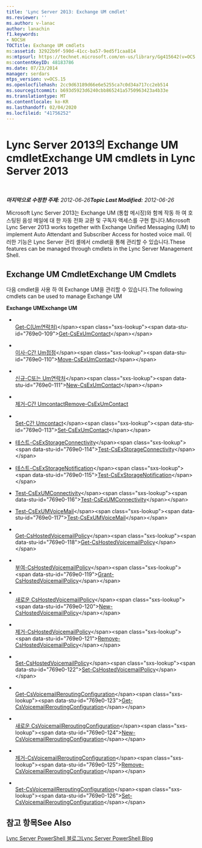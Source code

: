 ```yaml
---
title: 'Lync Server 2013: Exchange UM cmdlet'
ms.reviewer: ''
ms.author: v-lanac
author: lanachin
f1.keywords:
- NOCSH
TOCTitle: Exchange UM cmdlets
ms:assetid: 32922b9f-590d-41cc-ba57-9ed5f1caa814
ms:mtpsurl: https://technet.microsoft.com/en-us/library/Gg415642(v=OCS.15)
ms:contentKeyID: 48183786
ms.date: 07/23/2014
manager: serdars
mtps_version: v=OCS.15
ms.openlocfilehash: 2cc9d63189d66e6e5255ca7c0d34a717cc2eb514
ms.sourcegitcommit: b693d5923d6240cbb865241a5750963423a4b33e
ms.translationtype: MT
ms.contentlocale: ko-KR
ms.lasthandoff: 02/04/2020
ms.locfileid: "41756252"
---
```

<div data-xmlns="http://www.w3.org/1999/xhtml">

<div class="topic" data-xmlns="http://www.w3.org/1999/xhtml" data-msxsl="urn:schemas-microsoft-com:xslt" data-cs="http://msdn.microsoft.com/en-us/">

<div data-asp="http://msdn2.microsoft.com/asp">

# <a name="exchange-um-cmdlets-in-lync-server-2013"></a><span data-ttu-id="769e0-102">Lync Server 2013의 Exchange UM cmdlet</span><span class="sxs-lookup"><span data-stu-id="769e0-102">Exchange UM cmdlets in Lync Server 2013</span></span>

</div>

<div id="mainSection">

<div id="mainBody">

<span> </span>

<span data-ttu-id="769e0-103">_**마지막으로 수정한 주제:** 2012-06-26_</span><span class="sxs-lookup"><span data-stu-id="769e0-103">_**Topic Last Modified:** 2012-06-26_</span></span>

<span data-ttu-id="769e0-104">Microsoft Lync Server 2013는 Exchange UM (통합 메시징)와 함께 작동 하 여 호스팅된 음성 메일에 대 한 자동 전화 교환 및 구독자 액세스를 구현 합니다.</span><span class="sxs-lookup"><span data-stu-id="769e0-104">Microsoft Lync Server 2013 works together with Exchange Unified Messaging (UM) to implement Auto Attendant and Subscriber Access for hosted voice mail.</span></span> <span data-ttu-id="769e0-105">이러한 기능은 Lync Server 관리 셸에서 cmdlet을 통해 관리할 수 있습니다.</span><span class="sxs-lookup"><span data-stu-id="769e0-105">These features can be managed through cmdlets in the Lync Server Management Shell.</span></span>

<div>

## <a name="exchange-um-cmdlets"></a><span data-ttu-id="769e0-106">Exchange UM Cmdlet</span><span class="sxs-lookup"><span data-stu-id="769e0-106">Exchange UM Cmdlets</span></span>

<span data-ttu-id="769e0-107">다음 cmdlet을 사용 하 여 Exchange UM을 관리할 수 있습니다.</span><span class="sxs-lookup"><span data-stu-id="769e0-107">The following cmdlets can be used to manage Exchange UM</span></span>

<span data-ttu-id="769e0-108">**Exchange UM**</span><span class="sxs-lookup"><span data-stu-id="769e0-108">**Exchange UM**</span></span>

  - <span></span>  
    <span data-ttu-id="769e0-109">[Get-C(Um연락처)](https://technet.microsoft.com/en-us/library/Gg412725(v=OCS.15))</span><span class="sxs-lookup"><span data-stu-id="769e0-109">[Get-CsExUmContact](https://technet.microsoft.com/en-us/library/Gg412725(v=OCS.15))</span></span>

  - <span></span>  
    <span data-ttu-id="769e0-110">[이사-C간 Um접점](https://technet.microsoft.com/en-us/library/Gg425842(v=OCS.15))</span><span class="sxs-lookup"><span data-stu-id="769e0-110">[Move-CsExUmContact](https://technet.microsoft.com/en-us/library/Gg425842(v=OCS.15))</span></span>

  - <span></span>  
    <span data-ttu-id="769e0-111">[신규-C또는 Um연락처](https://technet.microsoft.com/en-us/library/Gg398139(v=OCS.15))</span><span class="sxs-lookup"><span data-stu-id="769e0-111">[New-CsExUmContact](https://technet.microsoft.com/en-us/library/Gg398139(v=OCS.15))</span></span>

  - <span></span>  
    <span data-ttu-id="769e0-112">[제거-C간 Umcontact](rehttps://technet.microsoft.com/en-us/library/Gg425842(v=OCS.15))</span><span class="sxs-lookup"><span data-stu-id="769e0-112">[Remove-CsExUmContact](rehttps://technet.microsoft.com/en-us/library/Gg425842(v=OCS.15))</span></span>

  - <span></span>  
    <span data-ttu-id="769e0-113">[Set-C간 Umcontact](https://technet.microsoft.com/en-us/library/Gg412944(v=OCS.15))</span><span class="sxs-lookup"><span data-stu-id="769e0-113">[Set-CsExUmContact](https://technet.microsoft.com/en-us/library/Gg412944(v=OCS.15))</span></span>

<!-- end list -->

  - <span data-ttu-id="769e0-114">[테스트-CsExStorageConnectivity](https://technet.microsoft.com/en-us/library/JJ204740(v=OCS.15))</span><span class="sxs-lookup"><span data-stu-id="769e0-114">[Test-CsExStorageConnectivity](https://technet.microsoft.com/en-us/library/JJ204740(v=OCS.15))</span></span>

<!-- end list -->

  - <span data-ttu-id="769e0-115">[테스트-CsExStorageNotification](https://technet.microsoft.com/en-us/library/JJ205331(v=OCS.15))</span><span class="sxs-lookup"><span data-stu-id="769e0-115">[Test-CsExStorageNotification](https://technet.microsoft.com/en-us/library/JJ205331(v=OCS.15))</span></span>

<!-- end list -->

  - <span data-ttu-id="769e0-116">[Test-CsExUMConnectivity](https://technet.microsoft.com/en-us/library/JJ204784(v=OCS.15))</span><span class="sxs-lookup"><span data-stu-id="769e0-116">[Test-CsExUMConnectivity](https://technet.microsoft.com/en-us/library/JJ204784(v=OCS.15))</span></span>

<!-- end list -->

  - <span data-ttu-id="769e0-117">[Test-CsExUMVoiceMail](https://technet.microsoft.com/en-us/library/JJ205058(v=OCS.15))</span><span class="sxs-lookup"><span data-stu-id="769e0-117">[Test-CsExUMVoiceMail](https://technet.microsoft.com/en-us/library/JJ205058(v=OCS.15))</span></span>

<!-- end list -->

  - <span></span>  
    <span data-ttu-id="769e0-118">[Get-CsHostedVoicemailPolicy](https://technet.microsoft.com/en-us/library/Gg398348(v=OCS.15))</span><span class="sxs-lookup"><span data-stu-id="769e0-118">[Get-CsHostedVoicemailPolicy](https://technet.microsoft.com/en-us/library/Gg398348(v=OCS.15))</span></span>

  - <span></span>  
    <span data-ttu-id="769e0-119">[부여-CsHostedVoicemailPolicy](https://technet.microsoft.com/en-us/library/Gg412829(v=OCS.15))</span><span class="sxs-lookup"><span data-stu-id="769e0-119">[Grant-CsHostedVoicemailPolicy](https://technet.microsoft.com/en-us/library/Gg412829(v=OCS.15))</span></span>

  - <span></span>  
    <span data-ttu-id="769e0-120">[새로운 CsHostedVoicemailPolicy](https://technet.microsoft.com/en-us/library/Gg398653(v=OCS.15))</span><span class="sxs-lookup"><span data-stu-id="769e0-120">[New-CsHostedVoicemailPolicy](https://technet.microsoft.com/en-us/library/Gg398653(v=OCS.15))</span></span>

  - <span></span>  
    <span data-ttu-id="769e0-121">[제거-CsHostedVoicemailPolicy](https://technet.microsoft.com/en-us/library/Gg398211(v=OCS.15))</span><span class="sxs-lookup"><span data-stu-id="769e0-121">[Remove-CsHostedVoicemailPolicy](https://technet.microsoft.com/en-us/library/Gg398211(v=OCS.15))</span></span>

  - <span></span>  
    <span data-ttu-id="769e0-122">[Set-CsHostedVoicemailPolicy](https://technet.microsoft.com/en-us/library/Gg412722(v=OCS.15))</span><span class="sxs-lookup"><span data-stu-id="769e0-122">[Set-CsHostedVoicemailPolicy](https://technet.microsoft.com/en-us/library/Gg412722(v=OCS.15))</span></span>

<!-- end list -->

  - <span></span>  
    <span data-ttu-id="769e0-123">[Get-CsVoicemailReroutingConfiguration](https://technet.microsoft.com/en-us/library/Gg425732(v=OCS.15))</span><span class="sxs-lookup"><span data-stu-id="769e0-123">[Get-CsVoicemailReroutingConfiguration](https://technet.microsoft.com/en-us/library/Gg425732(v=OCS.15))</span></span>

  - <span></span>  
    <span data-ttu-id="769e0-124">[새로운 CsVoicemailReroutingConfiguration](https://technet.microsoft.com/en-us/library/Gg425849(v=OCS.15))</span><span class="sxs-lookup"><span data-stu-id="769e0-124">[New-CsVoicemailReroutingConfiguration](https://technet.microsoft.com/en-us/library/Gg425849(v=OCS.15))</span></span>

  - <span></span>  
    <span data-ttu-id="769e0-125">[제거-CsVoicemailReroutingConfiguration](https://technet.microsoft.com/en-us/library/Gg398573(v=OCS.15))</span><span class="sxs-lookup"><span data-stu-id="769e0-125">[Remove-CsVoicemailReroutingConfiguration](https://technet.microsoft.com/en-us/library/Gg398573(v=OCS.15))</span></span>

  - <span></span>  
    <span data-ttu-id="769e0-126">[Set-CsVoicemailReroutingConfiguration](https://technet.microsoft.com/en-us/library/Gg412948(v=OCS.15))</span><span class="sxs-lookup"><span data-stu-id="769e0-126">[Set-CsVoicemailReroutingConfiguration](https://technet.microsoft.com/en-us/library/Gg412948(v=OCS.15))</span></span>

</div>

<div>

## <a name="see-also"></a><span data-ttu-id="769e0-127">참고 항목</span><span class="sxs-lookup"><span data-stu-id="769e0-127">See Also</span></span>


[<span data-ttu-id="769e0-128">Lync Server PowerShell 블로그</span><span class="sxs-lookup"><span data-stu-id="769e0-128">Lync Server PowerShell Blog</span></span>](http://go.microsoft.com/fwlink/p/?linkid=203150)  
  

</div>

</div>

<span> </span>

</div>

</div>

</div>


